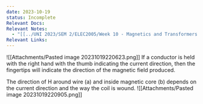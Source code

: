 ```yaml
---
date: 2023-10-19
status: Incomplete
Relevant Docs: 
Relevant Notes:
  - "[[../UNI 2023/SEM 2/ELEC2005/Week 10 - Magnetics and Transformers|Week 10 - Magnetics and Transformers]]"
Relevant Links:
---
```

![[Attachments/Pasted image 20231019220623.png]]
If a conductor is held with the right hand with the thumb indicating the current direction, then the fingertips will indicate the direction of the magnetic field produced.

The direction of H around wire (a) and inside magnetic core (b) depends on the current direction and the way the coil is wound.
![[Attachments/Pasted image 20231019220905.png]]
